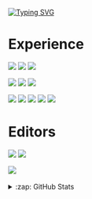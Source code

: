 <a href="https://git.io/typing-svg"><img src="https://readme-typing-svg.demolab.com?font=Fira+Code&size=15&pause=1000&color=F7F7F7&width=435&lines=Welcome+to+my+profile+;Im+praticing+to+be+a+software+engineer" alt="Typing SVG" /></a>

# Experience
![](https://img.shields.io/badge/OS-Windows-informational?style=for-the-badge&labelColor=000000&logo=Windows&logoColor=white&color=9645f4)
![](https://img.shields.io/badge/OS-Linux-informational?style=for-the-badge&labelColor=000000&logo=Linux&logoColor=white&color=9645f4)
![](https://img.shields.io/badge/Language-Git-informational?style=for-the-badge&labelColor=000000&logo=Git&logoColor=white&color=9645f4)

![](https://img.shields.io/badge/Language-lua-informational?style=for-the-badge&labelColor=000000&logo=LUA&logoColor=white&color=9645f4)
![](https://img.shields.io/badge/Language-C++-informational?style=for-the-badge&labelColor=000000&logo=C++&logoColor=white&color=9645f4)
![](https://img.shields.io/badge/Language-Typescript-informational?style=for-the-badge&labelColor=000000&logo=Typescript&logoColor=white&color=9645f4)

![](https://img.shields.io/badge/Language-Html-informational?style=for-the-badge&labelColor=000000&logo=HTML5&logoColor=white&color=9645f4)
![](https://img.shields.io/badge/Language-Css-informational?style=for-the-badge&labelColor=000000&logo=CSS3&logoColor=white&color=9645f4)
![](https://img.shields.io/badge/Language-JavaScript-informational?style=for-the-badge&labelColor=000000&logo=JavaScript&logoColor=white&color=9645f4)
![](https://img.shields.io/badge/Language-react-informational?style=for-the-badge&labelColor=000000&logo=react&logoColor=white&color=9645f4)
![](https://img.shields.io/badge/Language-Sql-informational?style=for-the-badge&labelColor=000000&logo=SQL&logoColor=white&color=9645f4)

# Editors
![](https://img.shields.io/badge/IDE-VSCode-informational?style=for-the-badge&labelColor=000000&logo=visual-studio-code&logoColor=white&color=9645f4)
</a>
![](https://img.shields.io/badge/jetbrains-informational?style=for-the-badge&labelColor=000000&logo=jetbrains&logoColor=white&color=9645f4)
</a>

<a href="https://github.com/olivershot1/github-readme-stats">
  <img align="center" src="https://github-readme-stats.vercel.app/api/top-langs/?username=olivershot1&count_private=true&theme=midnight-purple&layout=compact" />
</a>
<br />
<br />

<details>
  <summary>:zap: GitHub Stats</summary>

<a href="https://github.com/olivershot1/github-readme-stats">
  <img align="center" src="https://github-readme-stats.vercel.app/api?username=olivershot1&count_private=true&theme=midnight-purple" />
</a>
  
  <div align="center">
  <img src="https://github.com/olivershot1/olivershot1/blob/output/github-contribution-grid-snake.svg" />
</div>

